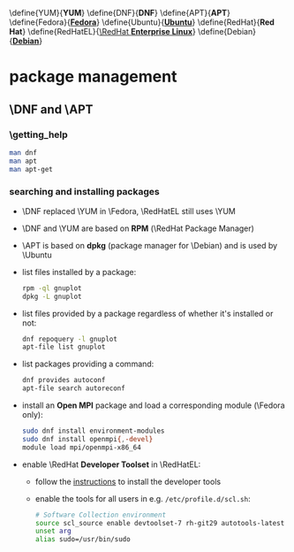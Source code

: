 \define{YUM}{__YUM__}
\define{DNF}{__DNF__}
\define{APT}{__APT__}
\define{Fedora}{[__Fedora__](https://getfedora.org/)}
\define{Ubuntu}{[__Ubuntu__](https://kubuntu.org/)}
\define{RedHat}{__Red Hat__}
\define{RedHatEL}{[\RedHat __Enterprise Linux__](https://www.redhat.com/)}
\define{Debian}{[__Debian__](https://www.debian.org/)}

# package management

## \DNF and \APT

### \getting_help

```bash
man dnf
man apt
man apt-get
```

### searching and installing packages

+ \DNF replaced \YUM in \Fedora, \RedHatEL still uses \YUM

+ \DNF and \YUM are based on __RPM__ (\RedHat Package Manager)

+ \APT is based on __dpkg__ (package manager for \Debian) and is used by \Ubuntu

+ list files installed by a package:

	```bash
	rpm -ql gnuplot
	dpkg -L gnuplot
	```

+ list files provided by a package regardless of whether it's installed or not:

	```bash
	dnf repoquery -l gnuplot
	apt-file list gnuplot
	```

+ list packages providing a command:

	```bash
	dnf provides autoconf
	apt-file search autoreconf
	```

+ install an __Open MPI__ package and load a corresponding module (\Fedora only):

	```bash
	sudo dnf install environment-modules
	sudo dnf install openmpi{,-devel}
	module load mpi/openmpi-x86_64
	```

+ enable \RedHat __Developer Toolset__ in \RedHatEL:

	+ follow the [instructions](https://access.redhat.com/documentation/en-us/red_hat_developer_toolset/7/html/user_guide/chap-red_hat_developer_toolset#sect-Red_Hat_Developer_Toolset-Subscribe) to install the developer tools

	+ enable the tools for all users in e.g. `/etc/profile.d/scl.sh`:

		```bash
		# Software Collection environment
		source scl_source enable devtoolset-7 rh-git29 autotools-latest
		unset arg
		alias sudo=/usr/bin/sudo
		```

